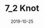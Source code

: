 ---
title: "7_2 Knot"
category: "painting"
date: 2019-10-25
cover: "../images/_DSC3111.JPG"
medium: "Acrylic on canvas"
---